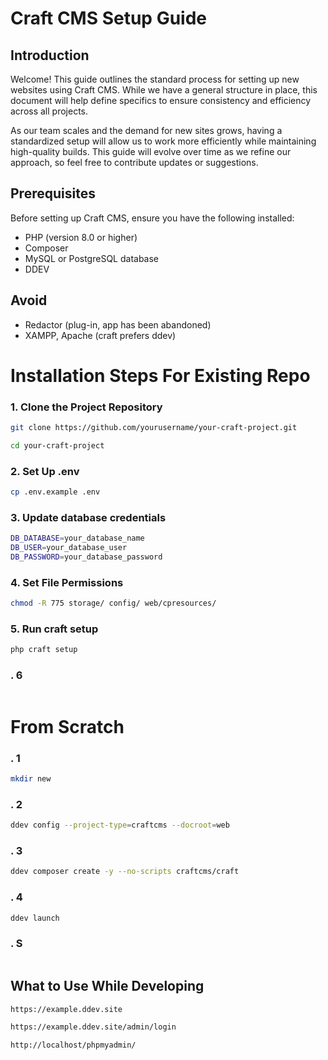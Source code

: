 # Craft CMS Setup Guide  

## Introduction  
Welcome! This guide outlines the standard process for setting up new websites using Craft CMS. While we have a general structure in place, this document will help define specifics to ensure consistency and efficiency across all projects.  

As our team scales and the demand for new sites grows, having a standardized setup will allow us to work more efficiently while maintaining high-quality builds. This guide will evolve over time as we refine our approach, so feel free to contribute updates or suggestions.  
 
## Prerequisites  
Before setting up Craft CMS, ensure you have the following installed:  
- PHP (version 8.0 or higher)  
- Composer  
- MySQL or PostgreSQL database  
- DDEV

## Avoid
- Redactor (plug-in, app has been abandoned)
- XAMPP, Apache (craft prefers ddev)

# Installation Steps For Existing Repo  

### 1. Clone the Project Repository  
```sh
git clone https://github.com/yourusername/your-craft-project.git

cd your-craft-project
```
### 2. Set Up .env
```sh
cp .env.example .env
```

### 3. Update database credentials
```sh
DB_DATABASE=your_database_name  
DB_USER=your_database_user  
DB_PASSWORD=your_database_password  
```
### 4. Set File Permissions
```sh
chmod -R 775 storage/ config/ web/cpresources/
```

### 5. Run craft setup
```sh
php craft setup
```

### . 6
```sh

```

# From Scratch

### . 1
```sh
mkdir new
```

### . 2
```sh
ddev config --project-type=craftcms --docroot=web
```

### . 3
```sh
ddev composer create -y --no-scripts craftcms/craft
```

### . 4
```sh
ddev launch
```


### . S
```sh

```

## What to Use While Developing
```sh
https://example.ddev.site
```

```sh
https://example.ddev.site/admin/login
```

```sh
http://localhost/phpmyadmin/
```
